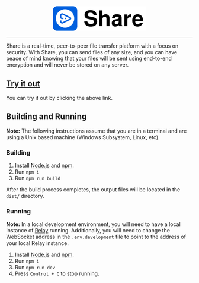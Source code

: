 ##

<p align="center">
    <img src='logo.svg?raw=true' width='50%'>
</p>

---

Share is a real-time, peer-to-peer file transfer platform with a focus on security. With Share, you can send files of any size, and you can have peace of mind knowing that your files will be sent using end-to-end encryption and will never be stored on any server.

## [Try it out](https://share.vldr.org/)

You can try it out by clicking the above link.

## Building and Running

**Note:** The following instructions assume that you are in a terminal and are using a Unix based machine (Windows Subsystem, Linux, etc).

### Building

1. Install [Node.js](https://nodejs.org/en) and [npm](https://www.npmjs.com/).
2. Run `npm i`
3. Run `npm run build`

After the build process completes, the output files will be located in the `dist/` directory.

### Running

**Note:** In a local development environment, you will need to have a local instance of [Relay](https://github.com/vldr/Relay) running. Additionally, you will need to change the WebSocket address in the `.env.development` file to point to the address of your local Relay instance.

1. Install [Node.js](https://nodejs.org/en) and [npm](https://www.npmjs.com/).
2. Run `npm i`
3. Run `npm run dev`
4. Press `Control + C` to stop running.
